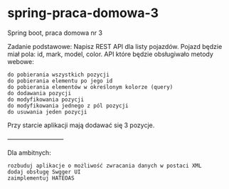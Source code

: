 # spring-praca-domowa-3
Spring boot, praca domowa nr 3

Zadanie podstawowe:
Napisz REST API dla listy pojazdów. Pojazd będzie miał pola: id, mark, model, color.
API które będzie obsługiwało metody webowe:

	do pobierania wszystkich pozycji
	do pobierania elementu po jego id
	do pobierania elementów w określonym kolorze (query)
	do dodawania pozycji
	do modyfikowania pozycji
	do modyfikowania jednego z pól pozycji
	do usuwania jeden pozycji
Przy starcie aplikacji mają dodawać się 3 pozycje.

—————————

Dla ambitnych:

	rozbuduj aplikacje o możliwość zwracania danych w postaci XML
	dodaj obsługę Swgger UI
	zaimplementuj HATEOAS

